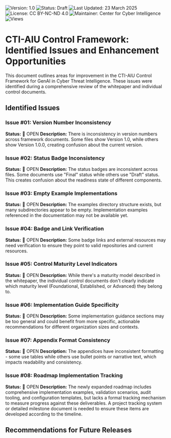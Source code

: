 ![Version: 1.0](https://img.shields.io/badge/Version-1.0-blue.svg)
![Status: Draft](https://img.shields.io/badge/Status-Draft-orange.svg)
![Last Updated: 23 March 2025](https://img.shields.io/badge/Last_Updated-23_March_2025-teal.svg)
![License: CC BY-NC-ND 4.0](https://img.shields.io/badge/License-CC_BY--NC--ND_4.0-lightgrey.svg)
![Maintainer: Center for Cyber Intelligence](https://img.shields.io/badge/Maintainer-Center_for_Cyber_Intelligence-darkblue.svg)
![Views](https://img.shields.io/github/watchers/centerforcyberintelligence/CTI-AIU?label=Views&style=social)

# CTI-AIU Control Framework: Identified Issues and Enhancement Opportunities

This document outlines areas for improvement in the CTI-AIU Control Framework for GenAI in Cyber Threat Intelligence. These issues were identified during a comprehensive review of the whitepaper and individual control documents.

## Identified Issues

### Issue #01: Version Number Inconsistency
**Status:** 🔴 OPEN
**Description:** There is inconsistency in version numbers across framework documents. Some files show Version 1.0, while others show Version 1.0.0, creating confusion about the current version.

### Issue #02: Status Badge Inconsistency
**Status:** 🔴 OPEN
**Description:** The status badges are inconsistent across files. Some documents use "Final" status while others use "Draft" status. This creates confusion about the readiness state of different components.

### Issue #03: Empty Example Implementations
**Status:** 🔴 OPEN
**Description:** The examples directory structure exists, but many subdirectories appear to be empty. Implementation examples referenced in the documentation may not be available yet.

### Issue #04: Badge and Link Verification
**Status:** 🔴 OPEN
**Description:** Some badge links and external resources may need verification to ensure they point to valid repositories and current resources.

### Issue #05: Control Maturity Level Indicators
**Status:** 🔴 OPEN
**Description:** While there's a maturity model described in the whitepaper, the individual control documents don't clearly indicate which maturity level (Foundational, Established, or Advanced) they belong to.

### Issue #06: Implementation Guide Specificity
**Status:** 🔴 OPEN
**Description:** Some implementation guidance sections may be too general and could benefit from more specific, actionable recommendations for different organization sizes and contexts.

### Issue #07: Appendix Format Consistency
**Status:** 🔴 OPEN
**Description:** The appendices have inconsistent formatting - some use tables while others use bullet points or narrative text, which impacts readability and consistency.

### Issue #08: Roadmap Implementation Tracking
**Status:** 🔴 OPEN
**Description:** The newly expanded roadmap includes comprehensive implementation examples, validation scenarios, audit tooling, and configuration templates, but lacks a formal tracking mechanism to measure progress against these deliverables. A project tracking system or detailed milestone document is needed to ensure these items are developed according to the timeline.

## Recommendations for Future Releases

